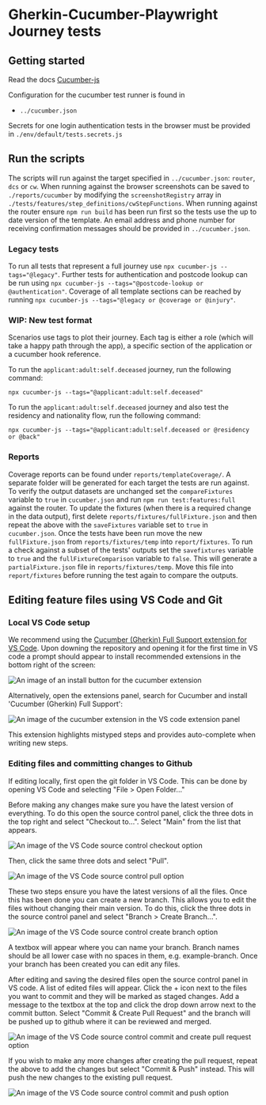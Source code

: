 # Gherkin-Cucumber-Playwright Journey tests

## Getting started

Read the docs [Cucumber-js](https://github.com/cucumber/cucumber-js/blob/main/docs/installation.md)

Configuration for the cucumber test runner is found in

-   `../cucumber.json`

Secrets for one login authentication tests in the browser must be provided in `./env/default/tests.secrets.js`

## Run the scripts

The scripts will run against the target specified in `../cucumber.json`: `router`, `dcs` or `cw`. When running against the browser screenshots can be saved to `./reports/cucumber` by modifying the `screenshotRegistry` array in `./tests/features/step_definitions/cwStepFunctions`. When running against the router ensure `npm run build` has been run first so the tests use the up to date version of the template. An email address and phone number for receiving confirmation messages should be provided in `../cucumber.json`.

### Legacy tests

To run all tests that represent a full journey use `npx cucumber-js --tags="@legacy"`. Further tests for authentication and postcode lookup can be run using `npx cucumber-js --tags="@postcode-lookup or @authentication"`. Coverage of all template sections can be reached by running `npx cucumber-js --tags="@legacy or @coverage or @injury"`.

### WIP: New test format

Scenarios use tags to plot their journey. Each tag is either a role (which will take a happy path through the app),
a specific section of the application or a cucumber hook reference.

To run the `applicant:adult:self.deceased` journey, run the following command:

`npx cucumber-js --tags="@applicant:adult:self.deceased"`

To run the `applicant:adult:self.deceased` journey and also test the residency and nationality flow, run the following command:

`npx cucumber-js --tags="@applicant:adult:self.deceased or @residency or @back"`

### Reports

Coverage reports can be found under `reports/templateCoverage/`. A separate folder will be generated for each target the tests are run against.
To verify the output datasets are unchanged set the `compareFixtures` variable to `true` in `cucumber.json` and run `npm run test:features:full` against the router.
To update the fixtures (when there is a required change in the data output), first delete `reports/fixtures/fullFixture.json` and then repeat the above with the `saveFixtures` variable set to `true` in `cucumber.json`. Once the tests have been run move the new `fullFixture.json` from `reports/fixtures/temp` into `report/fixtures`.
To run a check against a subset of the tests' outputs set the `savefixtures` variable to `true` and the `fullFixtureComparison` variable to `false`. This will generate a `partialFixture.json` file in `reports/fixtures/temp`. Move this file into `report/fixtures` before running the test again to compare the outputs.

## Editing feature files using VS Code and Git

### Local VS Code setup

We recommend using the [Cucumber (Gherkin) Full Support extension for VS Code](https://marketplace.visualstudio.com/items?itemName=alexkrechik.cucumberautocomplete). Upon downing the repository and opening it for the first time in VS code a prompt should appear to install recommended extensions in the bottom right of the screen:

![An image of an install button for the cucumber extension](./images/install-recommended.PNG)

Alternatively, open the extensions panel, search for Cucumber and install 'Cucumber (Gherkin) Full Support':

![An image of the cucumber extension in the VS code extension panel](./images/cucumber-extension.PNG)

This extension highlights mistyped steps and provides auto-complete when writing new steps.

### Editing files and committing changes to Github

If editing locally, first open the git folder in VS Code. This can be done by opening VS Code and selecting "File > Open Folder..."

Before making any changes make sure you have the latest version of everything. To do this open the source control panel, click the three dots in the top right and select "Checkout to...". Select "Main" from the list that appears.

![An image of the VS Code source control checkout option](./images/checkout.PNG)

Then, click the same three dots and select "Pull".

![An image of the VS Code source control pull option](./images/pull.PNG)

These two steps ensure you have the latest versions of all the files. Once this has been done you can create a new branch. This allows you to edit the files without changing their main version. To do this, click the three dots in the source control panel and select "Branch > Create Branch...".

![An image of the VS Code source control create branch option](./images/create-branch.PNG)

A textbox will appear where you can name your branch. Branch names should be all lower case with no spaces in them, e.g. example-branch. Once your branch has been created you can edit any files.

After editing and saving the desired files open the source control panel in VS code. A list of edited files will appear. Click the + icon next to the files you want to commit and they will be marked as staged changes. Add a message to the textbox at the top and click the drop down arrow next to the commit button. Select "Commit & Create Pull Request" and the branch will be pushed up to github where it can be reviewed and merged.

![An image of the VS Code source control commit and create pull request option](./images/pr.PNG)

If you wish to make any more changes after creating the pull request, repeat the above to add the changes but select "Commit & Push" instead. This will push the new changes to the existing pull request.

![An image of the VS Code source control commit and push option](./images/push.PNG)
